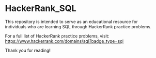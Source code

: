 # HackerRank_SQL

This repository is intended to serve as an educational resource for individuals who are learning SQL through HackerRank practice problems.

For a full list of HackerRank practice problems, visit: https://www.hackerrank.com/domains/sql?badge_type=sql

Thank you for reading!
